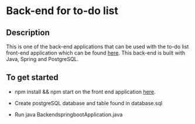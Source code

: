 # Back-end for to-do list

Description
---

This is one of the back-end applications that can be used with the to-do list front-end application which can be found [here](https://github.com/jothoudt/frontend-to-do). This back-end is built with Java, Spring and PostgreSQL.

## To get started 

- npm install && npm start on the front end application [here](https://github.com/jothoudt/frontend-to-do).

- Create postgreSQL database and table found in database.sql

- Run java BackendspringbootApplication.java
